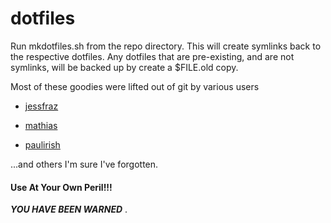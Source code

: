 # dotfiles

Run mkdotfiles.sh from the repo directory. This will create symlinks back to the respective
dotfiles. Any dotfiles that are pre-existing, and are not symlinks, will be backed up by
create a $FILE.old copy.


Most of these goodies were lifted out of git by various users

- [jessfraz](https://github.com/jessfraz/dotfiles)

- [mathias](https://github.com/mathiasbynens/dotfiles)

- [paulirish](https://github.com/paulirish/dotfiles)

...and others I'm sure I've forgotten.


#### Use At Your Own Peril!!!
***YOU HAVE BEEN WARNED***
.
